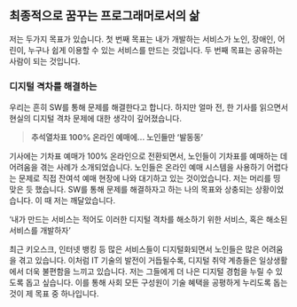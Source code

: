 ## 최종적으로 꿈꾸는 프로그래머로서의 삶

저는 두가지 목표가 있습니다. 첫 번째 목표는 내가 개발하는 서비스가 노인, 장애인, 어린이, 누구나 쉽게 이용할 수 있는 서비스를 만드는 것입니다. 두 번째 목표는 공유하는 사람이 되는 것입니다.

### 디지털 격차를 해결하는

우리는 흔히 SW를 통해 문제를 해결한다고 합니다. 하지만 얼마 전, 한 기사를 읽으면서 현실의 디지털 격차 문제에 대한 생각이 깊어졌습니다.

> ****추석열차표 100% 온라인 예매에… 노인들만 ‘발동동’****


기사에는 기차표 예매가 100% 온라인으로 전환되면서, 노인들이 기차표를 예매하는 데 어려움을 겪는 사례가 소개되었습니다. 노인들은 온라인 예매 시스템을 사용하기 어렵다는 문제로 직접 잔여석 예매 현장에 나와 대기하고 있는 것이었습니다. 저는 머리를 띵 맞은 듯 했습니다. SW를 통해 문제를 해결하자고 하는 나의 목표와 상충되는 상황이었습니다. 이 때 저는 깨달았습니다. 

‘내가 만드는 서비스는 적어도 이러한 디지털 격차를 해소하기 위한 서비스, 혹은 해소된 서비스를 개발하자’  

최근 키오스크, 인터넷 뱅킹 등 많은 서비스들이 디지털화되면서 노인들은 많은 어려움을 겪고 있습니다. 이처럼 IT 기술의 발전이 거듭될수록, 디지털 취약 계층들은 일상생활에서 더욱 불편함을 느끼고 있습니다. 저는 그들에게 더 나은 디지털 경험을 누릴 수 있도록 돕고 싶습니다. 이를 통해 사회 모든 구성원이 기술 혜택을 공평하게 누리도록 돕는 것이 제 목표 중 하나입니다.

